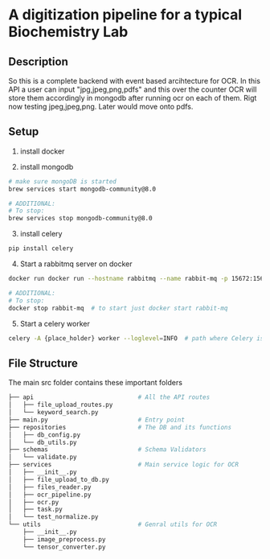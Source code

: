 # A digitization pipeline for a typical Biochemistry Lab

## Description
So this is a complete backend with event based arcihtecture for OCR. In this API a user can input "jpg,jpeg,png,pdfs" and this over the counter OCR will store them accordingly in mongodb after running ocr on each of them. Rigt now testing jpeg,jpeg,png. Later would move onto pdfs. 


## Setup
1. install docker

2. install mongodb
```bash
# make sure mongoDB is started
brew services start mongodb-community@8.0

# ADDITIONAL:
# To stop:
brew services stop mongodb-community@8.0
```

3. install celery
```bash
pip install celery
```

4. Start a rabbitmq server on docker
```bash
docker run docker run --hostname rabbitmq --name rabbit-mq -p 15672:15672 -p 5672:5672 rabbitmq:3-management

# ADDITIONAL: 
# To stop:
docker stop rabbit-mq  # to start just docker start rabbit-mq
```

5. Start a celery worker

```bash
celery -A {place_holder} worker --loglevel=INFO  # path where Celery is instantiated
```






## File Structure

The main src folder contains these important folders

```bash 
├── api                             # All the API routes
│   ├── file_upload_routes.py
│   └── keyword_search.py
├── main.py                         # Entry point
├── repositories                    # The DB and its functions
│   ├── db_config.py
│   └── db_utils.py
├── schemas                         # Schema Validators
│   └── validate.py
├── services                        # Main service logic for OCR
│   ├── __init__.py
│   ├── file_upload_to_db.py
│   ├── files_reader.py
│   ├── ocr_pipeline.py
│   ├── ocr.py
│   ├── task.py
│   └── test_normalize.py
└── utils                           # Genral utils for OCR
    ├── __init__.py
    ├── image_preprocess.py
    └── tensor_converter.py
```
